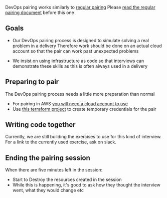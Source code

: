 DevOps pairing works similarly to [regular pairing](./pairing.md)
Please [read the regular pairing document](./pairing.md) before this one

## Goals

- Our DevOps pairing process is designed to simulate solving a real problem in a delivery
Therefore work should be done on an actual cloud account so that the pair can work past unexpected problems

- We insist on using infrastructure as code so that interviews can demonstrate these skills as this is often always used in a delivery

## Preparing to pair
The DevOps pairing process needs a little more preparation than normal
- For pairing in AWS [you will need a cloud account to use](../cloud/aws_sandbox.md)
- Use [this terraform project](https://github.com/madetech/devops-pairing-terraform) to create temporary credentials for the pair

## Writing code together
Currently, we are still building the exercises to use for this kind of interview. For a link to the currently used exercise, ask on slack.

## Ending the pairing session
When there are five minutes left in the session:
- Start to Destroy the resources created in the session
- While this is happening, it's good to ask how they thought the interview went, what they would change etc
